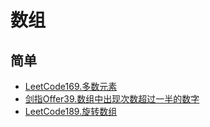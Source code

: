 # 数组
## 简单
- [LeetCode169.多数元素](docs/LeetCode169.多数元素.md)
- [剑指Offer39.数组中出现次数超过一半的数字](docs/剑指Offer39.数组中出现次数超过一半的数字.md)
- [LeetCode189.旋转数组](docs/LeetCode189.旋转数组.md)